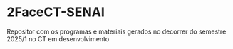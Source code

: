 # 2FaceCT-SENAI
Repositor com os programas e materiais gerados no decorrer do semestre 2025/1 no CT em desenvolvimento 
